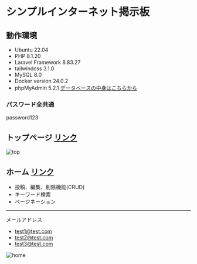 # シンプルインターネット掲示板

## 動作環境
* Ubuntu 22.04
* PHP 8.1.20
* Laravel Framework 8.83.27
* tailwindcss 3.1.0
* MySQL 8.0
* Docker version 24.0.2
* phpMyAdmin 5.2.1 [データベースの中身はこちらから](http://116.80.77.78:4040/)

### パスワード全共通
password123

## トップページ [リンク](http://116.80.77.78/)
![top](https://drive.google.com/uc?export=view&id=1G7mRBNiUtKqxp-M6Cnb_LgNUEKaTa3v9)

## ホーム [リンク](http://116.80.77.78/home)
* 投稿、編集、削除機能(CRUD)
* キーワード検索
* ページネーション

***
メールアドレス
* test1@test.com
* test2@test.com
* test3@test.com

![home](https://drive.google.com/uc?export=view&id=1HLd5BiUio33vBmukA51rVV8seyItB_Zg)
